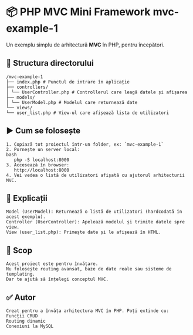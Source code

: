 # 📦 PHP MVC Mini Framework mvc-example-1

Un exemplu simplu de arhitectură **MVC** în PHP, pentru începători.


## 📁 Structura directorului

```
/mvc-example-1
├── index.php # Punctul de intrare în aplicație
├── controllers/
│ └── UserController.php # Controllerul care leagă datele și afișarea
├── models/
│ └── UserModel.php # Modelul care returnează date
└── views/
└── user_list.php # View-ul care afișează lista de utilizatori

```

## ▶️ Cum se folosește

```
1. Copiază tot proiectul într-un folder, ex: `mvc-example-1`
2. Pornește un server local:
bash
   php -S localhost:8000
3. Accesează în browser:
   http://localhost:8000
4. Vei vedea o listă de utilizatori afișată cu ajutorul arhitecturii MVC.

```


## 🔧 Explicații
```
Model (UserModel): Returnează o listă de utilizatori (hardcodată în acest exemplu).
Controller (UserController): Apelează modelul și trimite datele spre view.
View (user_list.php): Primește date și le afișează în HTML.
```


## 🧠 Scop
```
Acest proiect este pentru învățare. 
Nu folosește routing avansat, baze de date reale sau sisteme de templating. 
Dar te ajută să înțelegi conceptul MVC.
```


## ✅ Autor
```
Creat pentru a învăța arhitectura MVC în PHP. Poți extinde cu:
Funcții CRUD
Routing dinamic
Conexiuni la MySQL
```
